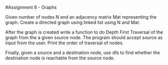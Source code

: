 #Assignment 8 - Graphs

Given number of nodes N and an adjacency matrix Mat representing the graph. Create a directed graph using linked list using N and Mat. 

After the graph is created write a function to do Depth First Traversal of the graph from the a given source node. The program should accept source as input from the user. Print the order of traversal of nodes.

Finally, given a source and a destination node, use dfs to find whether the destination node is reachable from the source node.